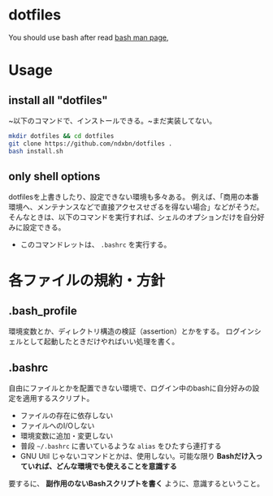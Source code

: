# dotfiles
You should use bash after read [bash man page](https://www.gnu.org/software/bash/manual/bash.html),

# Usage
## install all "dotfiles"
~以下のコマンドで、インストールできる。~まだ実装してない。
```bash
mkdir dotfiles && cd dotfiles
git clone https://github.com/ndxbn/dotfiles .
bash install.sh
```

## only shell options
dotfilesを上書きしたり、設定できない環境も多々ある。
例えば、「商用の本番環境へ、メンテナンスなどで直接アクセスせざるを得ない場合」などがそうだ。
そんなときは、以下のコマンドを実行すれば、シェルのオプションだけを自分好みに設定できる。

* このコマンドレットは、 `.bashrc` を実行する。

# 各ファイルの規約・方針
## .bash_profile
環境変数とか、ディレクトリ構造の検証（assertion）とかをする。
ログインシェルとして起動したときだけやればいい処理を書く。

## .bashrc
自由にファイルとかを配置できない環境で、ログイン中のbashに自分好みの設定を適用するスクリプト。

* ファイルの存在に依存しない
* ファイルへのI/Oしない
* 環境変数に追加・変更しない
* 普段 `~/.bashrc` に書いているような `alias` をひたすら連打する
* GNU Util じゃないコマンドとかは、使用しない。可能な限り **Bashだけ入っていれば、どんな環境でも使えることを意識する**

要するに、 **副作用のないBashスクリプトを書く** ように、意識するということ。
